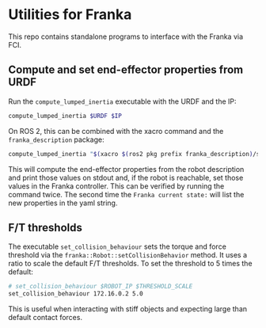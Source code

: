 # Utilities for Franka

This repo contains standalone programs to interface with the Franka via FCI.

## Compute and set end-effector properties from URDF

Run the `compute_lumped_inertia` executable with the URDF and the IP:
```sh
compute_lumped_inertia $URDF $IP
```
On ROS 2, this can be combined with the xacro command and the `franka_description` package:
```sh
compute_lumped_inertia "$(xacro $(ros2 pkg prefix franka_description)/share/franka_description/robots/panda_arm.urdf.xacro)" 172.16.0.2
```

This will compute the end-effector properties from the robot description and print those values on stdout and, if the robot is reachable, set those values in the Franka controller. This can be verified by running the command twice. The second time the `Franka current state:` will list the new properties in the yaml string.

## F/T thresholds

The executable `set_collision_behaviour` sets the torque and force threshold via the `franka::Robot::setCollisionBehavior` method. It uses a ratio to scale the default F/T thresholds. To set the threshold to 5 times the default:
```sh
# set_collision_behaviour $ROBOT_IP $THRESHOLD_SCALE
set_collision_behaviour 172.16.0.2 5.0
```
This is useful when interacting with stiff objects and expecting large than default contact forces.
